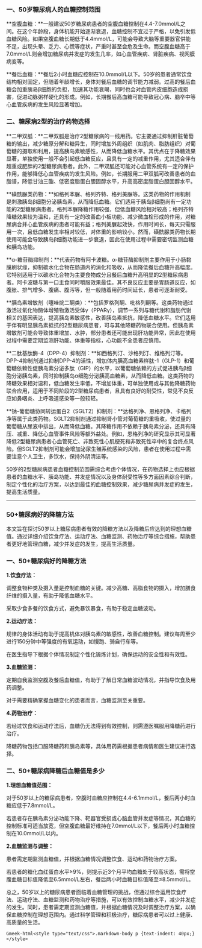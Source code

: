 ### 一、50岁糖尿病人的血糖控制范围

**空腹血糖：**一般建议50岁糖尿病患者的空腹血糖控制在4.4-7.0mmol/L之间。在这个年龄段，身体机能开始逐渐衰退，血糖控制不宜过于严格，以免引发低血糖风险。如果空腹血糖长期低于4.4mmol/L，可能会导致大脑等重要器官供能不足，出现头晕、乏力、心慌等症状，严重时甚至会危及生命。而空腹血糖高于7.0mmol/L则会增加糖尿病并发症的发生几率，如心血管疾病、肾脏疾病、视网膜病变等。

**餐后血糖：**餐后2小时血糖应控制在10.0mmol/L以下。50岁的患者通常饮食结构相对固定，但随着年龄增长，身体对餐后血糖的调节能力减弱。过高的餐后血糖会加重胰岛β细胞的负担，加速其功能衰竭，同时也会对血管内皮细胞造成损害，促进动脉粥样硬化的形成。例如，长期餐后高血糖可能导致冠心病、脑卒中等心血管疾病的发生风险显著增加。

### 二、糖尿病2型的治疗药物选择

**二甲双胍：**二甲双胍是治疗2型糖尿病的一线用药。它主要通过抑制肝脏葡萄糖的输出，减少糖原分解和糖异生，同时增加外周组织（如肌肉、脂肪组织）对葡萄糖的摄取和利用，提高胰岛素敏感性，从而降低血糖水平。其优点在于降糖效果显著，单独使用一般不会引起低血糖反应，且具有一定的减重作用，尤其适合伴有超重或肥胖的2型糖尿病患者。此外，二甲双胍还可能对心血管系统有一定的保护作用，能够降低心血管疾病的发生风险。例如，长期服用二甲双胍可改善患者的血脂谱，降低甘油三酯、低密度脂蛋白胆固醇水平，升高高密度脂蛋白胆固醇水平。

**磺酰脲类药物：**如格列本脲、格列齐特、格列美脲等。这类药物的作用机制是刺激胰岛β细胞分泌胰岛素，从而降低血糖。它们适用于胰岛β细胞尚有一定功能的2型糖尿病患者。格列本脲降糖作用较强，但低血糖风险相对较高；格列齐特降糖效果较为温和，还具有一定的改善血小板功能、减少微血栓形成的作用，对糖尿病合并心血管疾病的患者可能有益；格列美脲起效快，作用时间长，每天只需服用一次，且低血糖发生率相对较低，对体重的影响较小。然而，磺酰脲类药物长期使用可能会导致胰岛β细胞功能进一步衰退，因此在使用过程中需要密切监测血糖和胰岛功能。

**α-糖苷酶抑制剂：**代表药物有阿卡波糖。α-糖苷酶抑制剂主要作用于小肠黏膜刷状缘，抑制碳水化合物在肠道内的消化和吸收，从而降低餐后血糖升高幅度。它特别适用于以碳水化合物为主要食物成分且餐后血糖升高明显的2型糖尿病患者。阿卡波糖与第一口主食同时嚼服效果最佳。其不良反应主要是胃肠道反应，如腹胀、排气增多、腹痛、腹泻等，但一般随着用药时间延长，患者可逐渐耐受。

**胰岛素增敏剂（噻唑烷二酮类）：**包括罗格列酮、吡格列酮等。这类药物通过激活过氧化物酶体增殖物激活受体γ（PPARγ），调节一系列与糖代谢和脂肪代谢相关的基因表达，提高胰岛素敏感性，改善胰岛素抵抗，降低血糖水平。它们适用于伴有明显胰岛素抵抗的2型糖尿病患者，可与其他降糖药物联合使用。但胰岛素增敏剂可能会导致体重增加、水肿，部分患者还可能出现肝功能异常，因此在使用过程中需要定期监测肝功能、体重等指标，心功能不全患者应慎用。

**二肽基肽酶-4（DPP-4）抑制剂：**如西格列汀、沙格列汀、维格列汀等。DPP-4抑制剂通过抑制DPP-4的活性，增加体内胰高血糖素样肽-1（GLP-1）和葡萄糖依赖性促胰岛素分泌多肽（GIP）的水平，以葡萄糖依赖的方式促进胰岛β细胞分泌胰岛素，同时抑制胰岛α细胞分泌胰高血糖素，从而降低血糖。这类药物的降糖效果相对温和，低血糖发生率低，不增加体重，可单独使用或与其他降糖药物联合应用，适用于不同阶段的2型糖尿病患者，且具有良好的耐受性，常见不良反应如鼻咽炎、上呼吸道感染等一般较轻。

**钠-葡萄糖协同转运蛋白2（SGLT2）抑制剂：**达格列净、恩格列净、卡格列净等属于此类药物。SGLT2抑制剂通过抑制肾小管对葡萄糖的重吸收，使过量的葡萄糖从尿液中排出，从而降低血糖。其降糖作用不依赖于胰岛素分泌，还具有降压、减重、降低心血管事件风险等额外益处。例如，恩格列净的研究显示其可显著降低2型糖尿病患者心血管死亡、非致死性心肌梗死和非致死性卒中的复合终点风险。但SGLT2抑制剂可能会增加泌尿生殖系统感染的风险，患者在使用过程中需要注意个人卫生，多饮水，保持外阴清洁等。

50岁的2型糖尿病患者血糖控制范围需综合考虑个体情况，在药物选择上也应根据患者的血糖水平、胰岛功能、并发症情况以及身体耐受性等多方面因素综合判断，制定个性化的治疗方案，以达到最佳的血糖控制效果，减少糖尿病并发症的发生，提高生活质量。

------

### 50+糖尿病好的降糖方法

本文旨在探讨50岁以上糖尿病患者有效的降糖方法以及降糖后应达到的理想血糖值。通过详细介绍饮食疗法、运动疗法、血糖监测、药物治疗等综合措施，帮助患者更好地管理血糖，减少并发症的发生，提高生活质量。

### 一、50+糖尿病好的降糖方法

**1.饮食疗法：**

调整食物种类及摄入量是控制血糖的关键。减少高糖、高脂食物的摄入，增加膳食纤维的摄入量，有助于降低血糖水平。

采取少食多餐的饮食方式，避免暴饮暴食，有助于稳定血糖波动。

**2.运动疗法：**

规律的身体活动有助于提高机体对胰岛素的敏感性，改善血糖控制。建议每周至少进行150分钟中等强度的有氧运动，如慢跑、骑自行车等。

在医生指导下根据个体情况制定个性化锻炼计划，确保运动的安全性和有效性。

**3.血糖监测：**

定期自我监测空腹及餐后血糖值，有助于了解日常血糖波动情况，并指导饮食及用药调整。

对于需要精确掌握血糖变化的患者而言，血糖监测至关重要。

**4.药物治疗：**

若经过饮食和运动疗法后，血糖仍无法得到有效控制，则需遵医嘱服用降糖药进行治疗。

降糖药物包括口服降糖药和胰岛素等，具体用药需根据患者病情和医生建议进行选择。

### 二、50+糖尿病降糖后血糖值是多少

**1.理想血糖值范围：**

对于50岁以上的糖尿病患者，空腹时血糖应控制在4.4-6.1mmol/L，餐后两小时血糖应低于7.8mmol/L。

若患者存在胰岛素分泌功能下降、靶器官受损或心脑血管并发症等情况，其血糖的控制标准可适当放宽，但空腹血糖最好维持在7.0mmol/L以下，餐后两小时血糖控制在10.0mmol/L以内。

**2.血糖监测与调整：**

患者需定期监测血糖值，并根据血糖情况调整饮食、运动和药物治疗方案。

若患者的糖化血红蛋白水平≥9%，则提示近3个月平均血糖处于较高状态，需将空腹血糖目标值降低至6.5mmol/L左右，餐后两小时血糖目标值降至≤8.5mmol/L。

总之，50岁以上的糖尿病患者面临着血糖管理的挑战，但通过综合运用饮食疗法、运动疗法、血糖监测和药物治疗等措施，可以有效控制血糖水平，减少并发症的发生。同时，患者需定期监测血糖值，并根据血糖情况及时调整治疗方案，以确保血糖控制在理想范围内。通过科学管理和积极治疗，糖尿病患者可以过上健康、高质量的生活。

`Gmeek-html<style type="text/css">.markdown-body p {text-indent: 40px;}</style>`